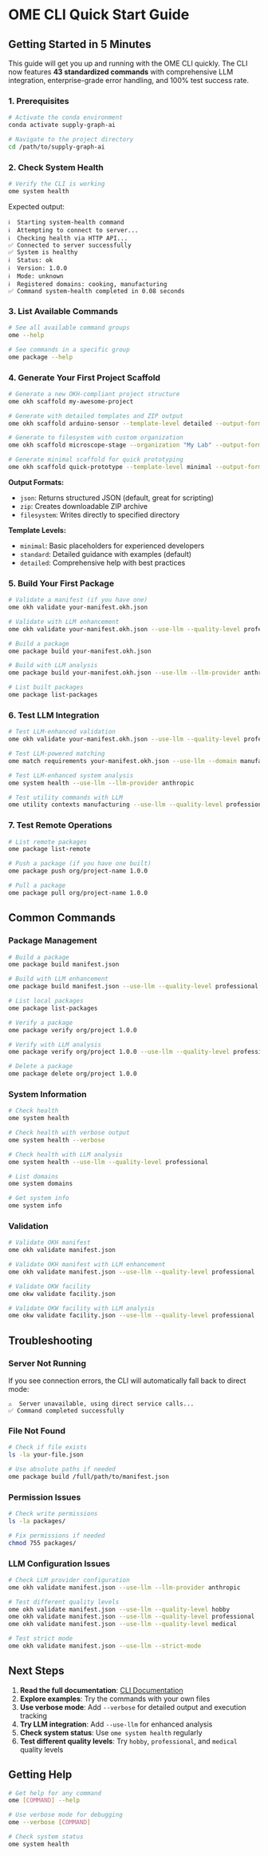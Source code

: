 # OME CLI Quick Start Guide

## Getting Started in 5 Minutes

This guide will get you up and running with the OME CLI quickly. The CLI now features **43 standardized commands** with comprehensive LLM integration, enterprise-grade error handling, and 100% test success rate.

### 1. Prerequisites

```bash
# Activate the conda environment
conda activate supply-graph-ai

# Navigate to the project directory
cd /path/to/supply-graph-ai
```

### 2. Check System Health

```bash
# Verify the CLI is working
ome system health
```

Expected output:
```
ℹ️  Starting system-health command
ℹ️  Attempting to connect to server...
ℹ️  Checking health via HTTP API...
✅ Connected to server successfully
✅ System is healthy
ℹ️  Status: ok
ℹ️  Version: 1.0.0
ℹ️  Mode: unknown
ℹ️  Registered domains: cooking, manufacturing
✅ Command system-health completed in 0.08 seconds
```

### 3. List Available Commands

```bash
# See all available command groups
ome --help

# See commands in a specific group
ome package --help
```

### 4. Generate Your First Project Scaffold

```bash
# Generate a new OKH-compliant project structure
ome okh scaffold my-awesome-project

# Generate with detailed templates and ZIP output
ome okh scaffold arduino-sensor --template-level detailed --output-format zip

# Generate to filesystem with custom organization
ome okh scaffold microscope-stage --organization "My Lab" --output-format filesystem --output-path ./projects

# Generate minimal scaffold for quick prototyping
ome okh scaffold quick-prototype --template-level minimal --output-format json
```

**Output Formats:**
- `json`: Returns structured JSON (default, great for scripting)
- `zip`: Creates downloadable ZIP archive
- `filesystem`: Writes directly to specified directory

**Template Levels:**
- `minimal`: Basic placeholders for experienced developers
- `standard`: Detailed guidance with examples (default)
- `detailed`: Comprehensive help with best practices

### 5. Build Your First Package

```bash
# Validate a manifest (if you have one)
ome okh validate your-manifest.okh.json

# Validate with LLM enhancement
ome okh validate your-manifest.okh.json --use-llm --quality-level professional

# Build a package
ome package build your-manifest.okh.json

# Build with LLM analysis
ome package build your-manifest.okh.json --use-llm --llm-provider anthropic

# List built packages
ome package list-packages
```

### 6. Test LLM Integration

```bash
# Test LLM-enhanced validation
ome okh validate your-manifest.okh.json --use-llm --quality-level professional

# Test LLM-powered matching
ome match requirements your-manifest.okh.json --use-llm --domain manufacturing

# Test LLM-enhanced system analysis
ome system health --use-llm --llm-provider anthropic

# Test utility commands with LLM
ome utility contexts manufacturing --use-llm --quality-level professional
```

### 7. Test Remote Operations

```bash
# List remote packages
ome package list-remote

# Push a package (if you have one built)
ome package push org/project-name 1.0.0

# Pull a package
ome package pull org/project-name 1.0.0
```

## Common Commands

### Package Management
```bash
# Build a package
ome package build manifest.json

# Build with LLM enhancement
ome package build manifest.json --use-llm --quality-level professional

# List local packages
ome package list-packages

# Verify a package
ome package verify org/project 1.0.0

# Verify with LLM analysis
ome package verify org/project 1.0.0 --use-llm --quality-level professional

# Delete a package
ome package delete org/project 1.0.0
```

### System Information
```bash
# Check health
ome system health

# Check health with verbose output
ome system health --verbose

# Check health with LLM analysis
ome system health --use-llm --quality-level professional

# List domains
ome system domains

# Get system info
ome system info
```

### Validation
```bash
# Validate OKH manifest
ome okh validate manifest.json

# Validate OKH manifest with LLM enhancement
ome okh validate manifest.json --use-llm --quality-level professional

# Validate OKW facility
ome okw validate facility.json

# Validate OKW facility with LLM analysis
ome okw validate facility.json --use-llm --quality-level professional
```

## Troubleshooting

### Server Not Running
If you see connection errors, the CLI will automatically fall back to direct mode:
```
⚠️  Server unavailable, using direct service calls...
✅ Command completed successfully
```

### File Not Found
```bash
# Check if file exists
ls -la your-file.json

# Use absolute paths if needed
ome package build /full/path/to/manifest.json
```

### Permission Issues
```bash
# Check write permissions
ls -la packages/

# Fix permissions if needed
chmod 755 packages/
```

### LLM Configuration Issues
```bash
# Check LLM provider configuration
ome okh validate manifest.json --use-llm --llm-provider anthropic

# Test different quality levels
ome okh validate manifest.json --use-llm --quality-level hobby
ome okh validate manifest.json --use-llm --quality-level professional
ome okh validate manifest.json --use-llm --quality-level medical

# Test strict mode
ome okh validate manifest.json --use-llm --strict-mode
```

## Next Steps

1. **Read the full documentation**: [CLI Documentation](index.md)
2. **Explore examples**: Try the commands with your own files
3. **Use verbose mode**: Add `--verbose` for detailed output and execution tracking
4. **Try LLM integration**: Add `--use-llm` for enhanced analysis
5. **Check system status**: Use `ome system health` regularly
6. **Test different quality levels**: Try `hobby`, `professional`, and `medical` quality levels

## Getting Help

```bash
# Get help for any command
ome [COMMAND] --help

# Use verbose mode for debugging
ome --verbose [COMMAND]

# Check system status
ome system health
```
